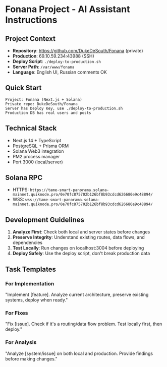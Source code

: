 # Fonana Project - AI Assistant Instructions

## Project Context
- **Repository**: https://github.com/DukeDeSouth/Fonana (private)
- **Production**: 69.10.59.234:43988 (SSH)
- **Deploy Script**: `./deploy-to-production.sh`
- **Server Path**: `/var/www/fonana`
- **Language**: English UI, Russian comments OK

## Quick Start
```
Project: Fonana (Next.js + Solana)
Private repo: DukeDeSouth/Fonana
Server has Deploy Key, use ./deploy-to-production.sh
Production DB has real users and posts
```

## Technical Stack
- Next.js 14 + TypeScript
- PostgreSQL + Prisma ORM
- Solana Web3 integration
- PM2 process manager
- Port 3000 (local/server)

## Solana RPC
- HTTPS: `https://tame-smart-panorama.solana-mainnet.quiknode.pro/0e70fc875702b126bf8b93cdcd626680e9c48894/`
- WSS: `wss://tame-smart-panorama.solana-mainnet.quiknode.pro/0e70fc875702b126bf8b93cdcd626680e9c48894/`

## Development Guidelines
1. **Analyze First**: Check both local and server states before changes
2. **Preserve Integrity**: Understand existing routes, data flows, and dependencies
3. **Test Locally**: Run changes on localhost:3004 before deploying
4. **Deploy Safely**: Use the deploy script, don't break production data

## Task Templates

### For Implementation
"Implement [feature]. Analyze current architecture, preserve existing systems, deploy when ready."

### For Fixes
"Fix [issue]. Check if it's a routing/data flow problem. Test locally first, then deploy."

### For Analysis
"Analyze [system/issue] on both local and production. Provide findings before making changes." 